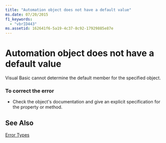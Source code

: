 ```yaml
---
title: "Automation object does not have a default value"
ms.date: 07/20/2015
f1_keywords: 
  - "vbrID443"
ms.assetid: 162641f6-5a19-4c37-8c92-17929885e87e
---
```

# Automation object does not have a default value
Visual Basic cannot determine the default member for the specified object.  
  
### To correct the error  
  
- Check the object's documentation and give an explicit specification for the property or method.  
  
## See Also  
 [Error Types](../../visual-basic/programming-guide/language-features/error-types.md)  

